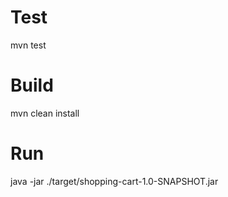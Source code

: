 # Test
mvn test

# Build
mvn clean install

# Run 
java -jar ./target/shopping-cart-1.0-SNAPSHOT.jar
